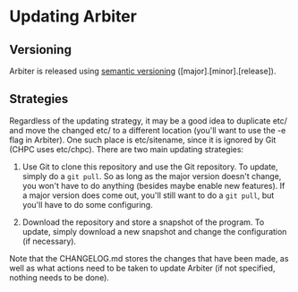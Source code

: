 # Updating Arbiter

## Versioning

Arbiter is released using [semantic versioning](https://semver.org/) ([major].[minor].[release]).

## Strategies

Regardless of the updating strategy, it may be a good idea to duplicate etc/ and move the changed etc/ to a different location (you'll want to use the -e flag in Arbiter). One such place is etc/sitename, since it is ignored by Git (CHPC uses etc/chpc). There are two main updating strategies:

1. Use Git to clone this repository and use the Git repository. To update, simply do a `git pull`. So as long as the major version doesn't change, you won't have to do anything (besides maybe enable new features). If a major version does come out, you'll still want to do a `git pull`, but you'll have to do some configuring.

2. Download the repository and store a snapshot of the program. To update, simply download a new snapshot and change the configuration (if necessary).

Note that the CHANGELOG.md stores the changes that have been made, as well as what actions need to be taken to update Arbiter (if not specified, nothing needs to be done).

